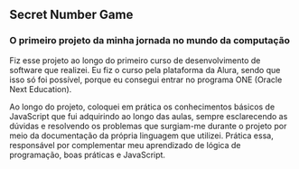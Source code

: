## Secret Number Game
### O primeiro projeto da minha jornada no mundo da computação

Fiz esse projeto ao longo do primeiro curso de desenvolvimento de software que realizei. Eu fiz o curso pela plataforma da Alura, sendo que isso só foi possível, porque eu consegui entrar no programa ONE (Oracle Next Education).

Ao longo do projeto, coloquei em prática os conhecimentos básicos de JavaScript que fui adquirindo ao longo das aulas, sempre esclarecendo as dúvidas e resolvendo os problemas que surgiam-me durante o projeto por meio da documentação da própria linguagem que utilizei. Prática essa, responsável por complementar meu aprendizado de lógica de programação, boas práticas e JavaScript.
